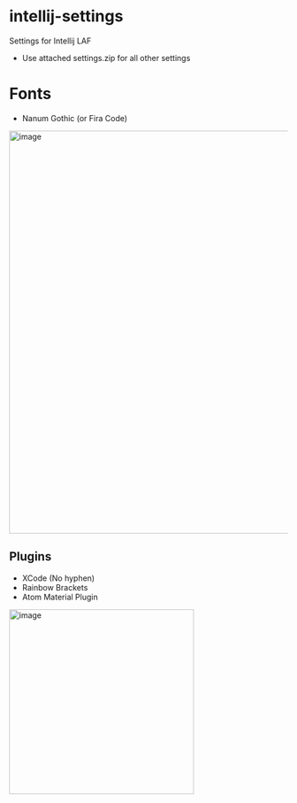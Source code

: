 # intellij-settings
Settings for Intellij LAF
* Use attached settings.zip for all other settings

# Fonts
* Nanum Gothic (or Fira Code)

<img width="728" alt="image" src="https://user-images.githubusercontent.com/1119584/162631155-91e06604-a02c-4987-b2b7-3056237c4fed.png">



## Plugins
* XCode  (No hyphen)
* Rainbow Brackets
* Atom Material Plugin

<img width="334" alt="image" src="https://user-images.githubusercontent.com/1119584/162631136-9edb93c7-3394-4756-9e0b-c0707384732f.png">

